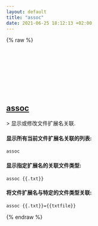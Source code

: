 ```yaml
---
layout: default
title: "assoc"
date: 2021-06-25 18:12:13 +02:00
---
```

{% raw %}
<h2 id="assoc">
  <a href="/zh/windows/assoc.html">assoc</a> <a href="#assoc"><svg class="icon">
    <use href="/assets/images/unicode_sprite.svg#link" />
  </svg></a>
</h2>
> 显示或修改文件扩展名关联.

#### 显示所有当前文件扩展名关联的列表:
```shell
assoc
```
#### 显示指定扩展名的关联文件类型:
```shell
assoc {{.txt}}
```
#### 将文件扩展名与特定的文件类型关联:
```shell
assoc {{.txt}}={{txtfile}}
```
{% endraw %}